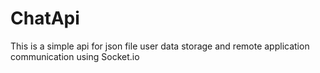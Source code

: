 # ChatApi
This is a simple api for json file user data storage and remote application communication using Socket.io
